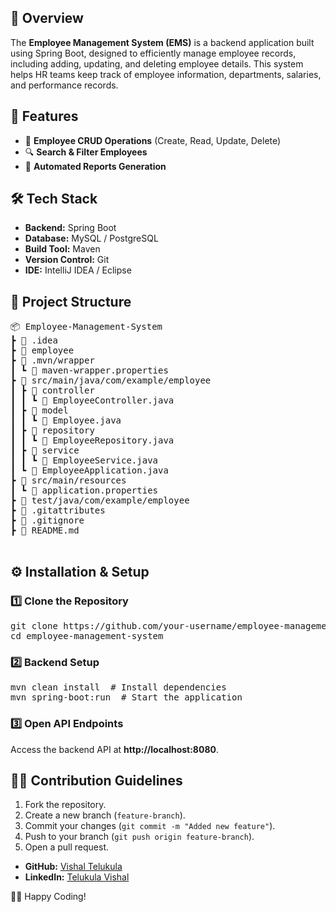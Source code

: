 <h2>📌 Overview</h2>
<p>The <strong>Employee Management System (EMS)</strong> is a backend application built using Spring Boot, designed to efficiently manage employee records, including adding, updating, and deleting employee details. This system helps HR teams keep track of employee information, departments, salaries, and performance records.</p>

<h2>🚀 Features</h2>
<ul>
    <li>🏢 <strong>Employee CRUD Operations</strong> (Create, Read, Update, Delete)</li>
    <li>🔍 <strong>Search & Filter Employees</strong></li>
    <li>📜 <strong>Automated Reports Generation</strong></li>
</ul>

<h2>🛠 Tech Stack</h2>
<ul>
    <li><strong>Backend:</strong> Spring Boot</li>
    <li><strong>Database:</strong> MySQL / PostgreSQL</li>
    <li><strong>Build Tool:</strong> Maven</li>
    <li><strong>Version Control:</strong> Git</li>
    <li><strong>IDE:</strong> IntelliJ IDEA / Eclipse</li>
</ul>

<h2>📂 Project Structure</h2>
<pre>
📦 Employee-Management-System
┣ 📂 .idea
┣ 📂 employee
┣ 📂 .mvn/wrapper
┃ ┗ 📜 maven-wrapper.properties
┣ 📂 src/main/java/com/example/employee
┃ ┣ 📂 controller
┃ ┃ ┗ 📜 EmployeeController.java
┃ ┣ 📂 model
┃ ┃ ┗ 📜 Employee.java
┃ ┣ 📂 repository
┃ ┃ ┗ 📜 EmployeeRepository.java
┃ ┣ 📂 service
┃ ┃ ┗ 📜 EmployeeService.java
┃ ┗ 📜 EmployeeApplication.java
┣ 📂 src/main/resources
┃ ┗ 📜 application.properties
┣ 📂 test/java/com/example/employee
┣ 📜 .gitattributes
┣ 📜 .gitignore
┣ 📜 README.md
  </pre>

  
<h2>⚙️ Installation & Setup</h2>
<h3>1️⃣ Clone the Repository</h3>
<pre>
git clone https://github.com/your-username/employee-management-system.git
cd employee-management-system
</pre>

<h3>2️⃣ Backend Setup</h3>
<pre>
mvn clean install  # Install dependencies
mvn spring-boot:run  # Start the application
</pre>

<h3>3️⃣ Open API Endpoints</h3>
<p>Access the backend API at <strong>http://localhost:8080</strong>.</p>

<h2>🧑‍💻 Contribution Guidelines</h2>
<ol>
    <li>Fork the repository.</li>
    <li>Create a new branch (<code>feature-branch</code>).</li>
    <li>Commit your changes (<code>git commit -m "Added new feature"</code>).</li>
    <li>Push to your branch (<code>git push origin feature-branch</code>).</li>
    <li>Open a pull request.</li>
</ol>


<ul>
    <li><strong>GitHub:</strong> <a href="https://github.com/VishalTelukula">Vishal Telukula</a></li>
    <li><strong>LinkedIn:</strong> <a href="https://www.linkedin.com/in/telukula-vishal/">Telukula Vishal</a></li>
</ul>

<p>👨‍💻 Happy Coding!</p>
